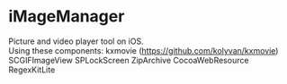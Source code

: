 iMageManager
============

Picture and video player tool on iOS.  
Using these components: 
kxmovie (https://github.com/kolyvan/kxmovie)
SCGIFImageView
SPLockScreen
ZipArchive
CocoaWebResource
RegexKitLite 

